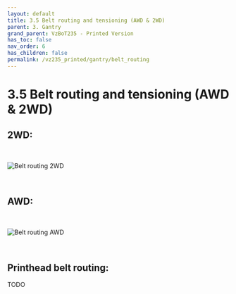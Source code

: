 ```yaml
---
layout: default
title: 3.5 Belt routing and tensioning (AWD & 2WD)
parent: 3. Gantry
grand_parent: VzBoT235 - Printed Version
has_toc: false
nav_order: 6
has_children: false
permalink: /vz235_printed/gantry/belt_routing
---
```


# 3.5 Belt routing and tensioning (AWD & 2WD)

## 2WD:
<br/>

![Belt routing 2WD](/assets/images/manual/vz235_printed/gantry/belt_2wd.png)

<br/>

## AWD:
<br/>

![Belt routing AWD](/assets/images/manual/vz235_printed/gantry/belt_awd.png)

<br/>

## Printhead belt routing:

TODO